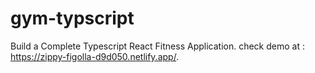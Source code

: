 # gym-typscript
Build a Complete Typescript React Fitness Application.
check demo at : https://zippy-figolla-d9d050.netlify.app/.
